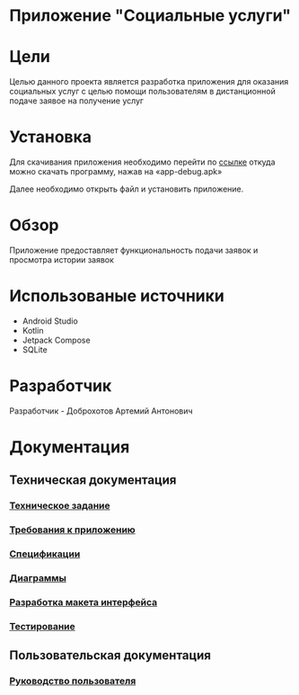 # Приложение "Социальные услуги"

<p align = "center">

# Цели 
Целью данного проекта является разработка приложения для оказания социальных услуг с целью помощи пользователям в дистанционной подаче заявое на получение услуг

# Установка
Для скачивания приложения необходимо перейти по [ссылке](https://github.com/ArtikDemonik/Social/releases/tag/release) откуда можно скачать программу, нажав на «app-debug.apk»

Далее необходимо открыть файл и установить приложение.

# Обзор
Приложение предоставляет функциональность подачи заявок и просмотра истории заявок

# Использованые источники
* Android Studio
* Kotlin
* Jetpack Compose
* SQLite

# Разработчик 
Разработчик - Доброхотов Артемий Антонович

# Документация

##  Техническая документация
### [Техническое задание](https://github.com/PAGUR0/SovialService_mobile/wiki/%D0%A2%D0%B5%D1%85%D0%BD%D0%B8%D1%87%D0%B5%D1%81%D0%BA%D0%BE%D0%B5-%D0%B7%D0%B0%D0%B4%D0%B0%D0%BD%D0%B8%D0%B5-(%D0%A2%D0%97)-%D0%B4%D0%BB%D1%8F-%D1%80%D0%B0%D0%B7%D1%80%D0%B0%D0%B1%D0%BE%D1%82%D0%BA%D0%B8-%D0%BF%D1%80%D0%B8%D0%BB%D0%BE%D0%B6%D0%B5%D0%BD%D0%B8%D1%8F-%C2%AB%D0%A1%D0%BE%D1%86%D0%B8%D0%B0%D0%BB%D1%8C%D0%BD%D1%8B%D0%B5-%D1%83%D1%81%D0%BB%D1%83%D0%B3%D0%B8%C2%BB)
### [Требования к приложению](https://github.com/PAGUR0/SovialService_mobile/wiki/%D0%A2%D1%80%D0%B5%D0%B1%D0%BE%D0%B2%D0%B0%D0%BD%D0%B8%D1%8F-%D0%BA-%D0%BF%D1%80%D0%B8%D0%BB%D0%BE%D0%B6%D0%B5%D0%BD%D0%B8%D1%8E)
### [Спецификации](https://github.com/PAGUR0/SovialService_mobile/wiki/%D0%A1%D0%BF%D0%B5%D1%86%D0%B8%D1%84%D0%B8%D0%BA%D0%B0%D1%86%D0%B8%D1%8F)
### [Диаграммы](https://github.com/PAGUR0/SovialService_mobile/wiki/%D0%94%D0%B8%D0%B0%D0%B3%D1%80%D0%B0%D0%BC%D0%BC%D1%8B)
### [Разработка макета интерфейса](https://github.com/PAGUR0/SovialService_mobile/wiki/%D0%A0%D0%B0%D0%B7%D1%80%D0%B0%D0%B1%D0%BE%D1%82%D0%BA%D0%B0-%D0%BC%D0%B0%D0%BA%D0%B5%D1%82%D0%B0-%D0%B8%D0%BD%D1%82%D0%B5%D1%80%D1%84%D0%B5%D0%B9%D1%81%D0%B0)
### [Тестирование](https://github.com/PAGUR0/SovialService_mobile/wiki/%D0%A2%D0%B5%D1%81%D1%82%D0%B8%D1%80%D0%BE%D0%B2%D0%B0%D0%BD%D0%B8%D0%B5)

## Пользовательская документация
### [Руководство пользователя](https://github.com/PAGUR0/SovialService_mobile/wiki/%D0%A0%D1%83%D0%BA%D0%BE%D0%B2%D0%BE%D0%B4%D1%81%D1%82%D0%B2%D0%BE-%D0%BF%D0%BE%D0%BB%D1%8C%D0%B7%D0%BE%D0%B2%D0%B0%D1%82%D0%B5%D0%BB%D1%8F)
